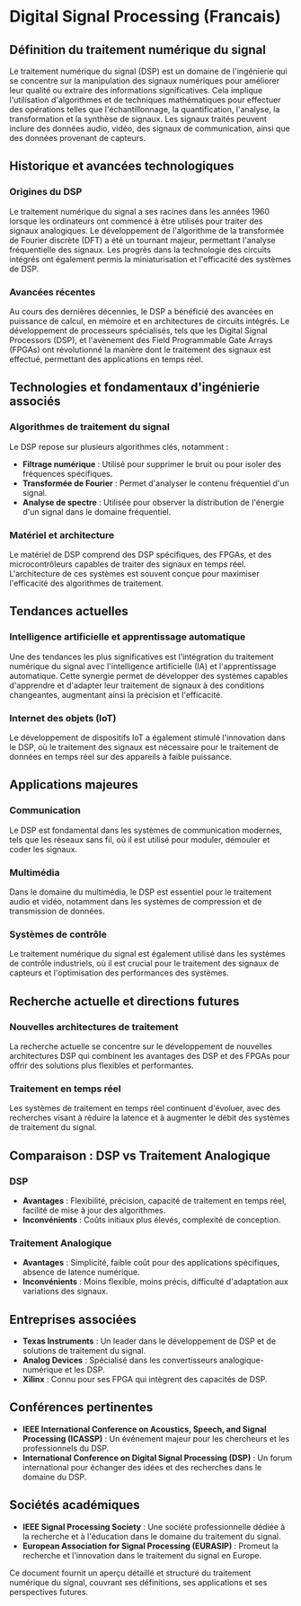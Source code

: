 # Digital Signal Processing (Francais)

## Définition du traitement numérique du signal

Le traitement numérique du signal (DSP) est un domaine de l'ingénierie qui se concentre sur la manipulation des signaux numériques pour améliorer leur qualité ou extraire des informations significatives. Cela implique l'utilisation d'algorithmes et de techniques mathématiques pour effectuer des opérations telles que l'échantillonnage, la quantification, l'analyse, la transformation et la synthèse de signaux. Les signaux traités peuvent inclure des données audio, vidéo, des signaux de communication, ainsi que des données provenant de capteurs.

## Historique et avancées technologiques

### Origines du DSP

Le traitement numérique du signal a ses racines dans les années 1960 lorsque les ordinateurs ont commencé à être utilisés pour traiter des signaux analogiques. Le développement de l'algorithme de la transformée de Fourier discrète (DFT) a été un tournant majeur, permettant l'analyse fréquentielle des signaux. Les progrès dans la technologie des circuits intégrés ont également permis la miniaturisation et l'efficacité des systèmes de DSP.

### Avancées récentes

Au cours des dernières décennies, le DSP a bénéficié des avancées en puissance de calcul, en mémoire et en architectures de circuits intégrés. Le développement de processeurs spécialisés, tels que les Digital Signal Processors (DSP), et l'avènement des Field Programmable Gate Arrays (FPGAs) ont révolutionné la manière dont le traitement des signaux est effectué, permettant des applications en temps réel.

## Technologies et fondamentaux d'ingénierie associés

### Algorithmes de traitement du signal

Le DSP repose sur plusieurs algorithmes clés, notamment :

- **Filtrage numérique** : Utilisé pour supprimer le bruit ou pour isoler des fréquences spécifiques.
- **Transformée de Fourier** : Permet d'analyser le contenu fréquentiel d'un signal.
- **Analyse de spectre** : Utilisée pour observer la distribution de l'énergie d'un signal dans le domaine fréquentiel.

### Matériel et architecture

Le matériel de DSP comprend des DSP spécifiques, des FPGAs, et des microcontrôleurs capables de traiter des signaux en temps réel. L'architecture de ces systèmes est souvent conçue pour maximiser l'efficacité des algorithmes de traitement.

## Tendances actuelles

### Intelligence artificielle et apprentissage automatique

Une des tendances les plus significatives est l’intégration du traitement numérique du signal avec l'intelligence artificielle (IA) et l'apprentissage automatique. Cette synergie permet de développer des systèmes capables d'apprendre et d'adapter leur traitement de signaux à des conditions changeantes, augmentant ainsi la précision et l'efficacité.

### Internet des objets (IoT)

Le développement de dispositifs IoT a également stimulé l'innovation dans le DSP, où le traitement des signaux est nécessaire pour le traitement de données en temps réel sur des appareils à faible puissance.

## Applications majeures

### Communication

Le DSP est fondamental dans les systèmes de communication modernes, tels que les réseaux sans fil, où il est utilisé pour moduler, démouler et coder les signaux.

### Multimédia

Dans le domaine du multimédia, le DSP est essentiel pour le traitement audio et vidéo, notamment dans les systèmes de compression et de transmission de données.

### Systèmes de contrôle

Le traitement numérique du signal est également utilisé dans les systèmes de contrôle industriels, où il est crucial pour le traitement des signaux de capteurs et l'optimisation des performances des systèmes.

## Recherche actuelle et directions futures

### Nouvelles architectures de traitement

La recherche actuelle se concentre sur le développement de nouvelles architectures DSP qui combinent les avantages des DSP et des FPGAs pour offrir des solutions plus flexibles et performantes.

### Traitement en temps réel

Les systèmes de traitement en temps réel continuent d'évoluer, avec des recherches visant à réduire la latence et à augmenter le débit des systèmes de traitement du signal.

## Comparaison : DSP vs Traitement Analogique

### DSP

- **Avantages** : Flexibilité, précision, capacité de traitement en temps réel, facilité de mise à jour des algorithmes.
- **Inconvénients** : Coûts initiaux plus élevés, complexité de conception.

### Traitement Analogique

- **Avantages** : Simplicité, faible coût pour des applications spécifiques, absence de latence numérique.
- **Inconvénients** : Moins flexible, moins précis, difficulté d'adaptation aux variations des signaux.

## Entreprises associées

- **Texas Instruments** : Un leader dans le développement de DSP et de solutions de traitement du signal.
- **Analog Devices** : Spécialisé dans les convertisseurs analogique-numérique et les DSP.
- **Xilinx** : Connu pour ses FPGA qui intègrent des capacités de DSP.

## Conférences pertinentes

- **IEEE International Conference on Acoustics, Speech, and Signal Processing (ICASSP)** : Un événement majeur pour les chercheurs et les professionnels du DSP.
- **International Conference on Digital Signal Processing (DSP)** : Un forum international pour échanger des idées et des recherches dans le domaine du DSP.

## Sociétés académiques

- **IEEE Signal Processing Society** : Une société professionnelle dédiée à la recherche et à l'éducation dans le domaine du traitement du signal.
- **European Association for Signal Processing (EURASIP)** : Promeut la recherche et l'innovation dans le traitement du signal en Europe.

Ce document fournit un aperçu détaillé et structuré du traitement numérique du signal, couvrant ses définitions, ses applications et ses perspectives futures.